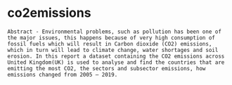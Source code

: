# co2emissions
 
	Abstract - Environmental problems, such as pollution has been one of the major issues, this happens because of very high consumption of fossil fuels which will result in Carbon dioxide (CO2) emissions, which in turn will lead to climate change, water shortages and soil erosion. In this report a dataset containing the CO2 emissions across United Kingdom(UK) is used to analyse and find the countries that are emitting the most CO2, the sectors and subsector emissions, how emissions changed from 2005 – 2019.
